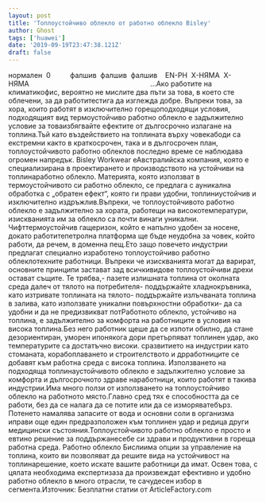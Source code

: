 ```yaml
---
layout: post
title: 'Топлоустойчиво облекло от работно облекло Bisley'
author: Ghost
tags: ['huawei']
date: '2019-09-19T23:47:38.121Z'
draft: false
---
```


нормален  0          фалшив  фалшив  фалшив    EN-PH  X-НЯМА  X-НЯМА                                                              ...Ако работите на климатикофис, вероятно не мислите два пъти за това, в което сте облечени, за да работитестига да изглежда добре. Въпреки това, за хора, които работят в изключително горещоподходящи условия, подходящият вид термоустойчиво работно облекло е задължително условие за товаизбягвайте ефектите от дългосрочно излагане на топлина.Тъй като въздействието на топлината върху човекабоди са екстремни както в краткосрочен, така и в дългосрочен план, топлоустойчивото работно облеклов последно време се наблюдава огромен напредък. Bisley Workwear еАвстралийска компания, която е специализирана в проектирането и производството на устойчиви на топлинаработно облекло. Материята, която използват в термоустойчивото си работно облекло, се предлага с ауникална обработка с „обратен ефект“, която ги прави удобни, топлиниустойчив и изключително издръжлив.Въпреки, че топлоустойчивото работно облекло е задължително за хората, работещи на високотемператури, изискванията им за облекло са почти винаги уникални. Чифттермоустойчив гащеризон, който е напълно удобен за носене, докато работитепетролна платформа ще бъде неудобна за човек, който работи, да речем, в доменна пещ.Ето защо повечето индустрии предлагат специално изработено топлоустойчиво работно облеклотехните работници. Въпреки че изискванията могат да варират, основните принципи застават зад всичкивидове топлоустойчиви дрехи остават същите. Те трябва,- пазете излишната топлина от околната среда далеч от тялото на потребителя- поддържайте хладнокръвника, като изтривате топлината на тялото- поддържайте излъчваната топлина в залива, като използвате уникални повърхностни обработки- да са удобни и да не предизвикват потРаботното облекло, устойчиво на топлина, е задължително за комфорта на работниците в условия на висока топлина.Без него работник щеше да се изпоти обилно, да стане дезориентиран, уморен ипонякога дори претърпяват топлинен удар, ако температурите са достатъчно високи. сразвитието на индустрии като стоманата, корабоплаването и строителството и дрработниците се добавят към работна среда с висока топлина. Използването на подходяща топлинаустойчивото облекло е задължително условие за комфорта и дългосрочното здраве наработници, които работят в такива индустрии.Има много ползи от използването на топлоустойчиво облекло на работното място.Главно сред тях е способността да се работи, без да се налага да се потите или да се изморяватебърз. Потенето намалява запасите от вода и основни соли в организма иправи още един предразположен към топлинен удар и редица други медицински състояния.Топлоустойчивото работно облекло е просто и евтино решение за поддържанесебе си здрави и продуктивни в гореща работна среда. Работно облекло Бислиима опции за управление на топлина, които ви позволяват да решите вида на устойчивост на топлинарешение, което искате вашите работници да имат. Освен това, с цялата необходима експертизаза да произвеждат ефективно и удобно работно облекло в много отрасли, те сачудесен избор в сегмента.Източник: Безплатни статии от ArticleFactory.com
